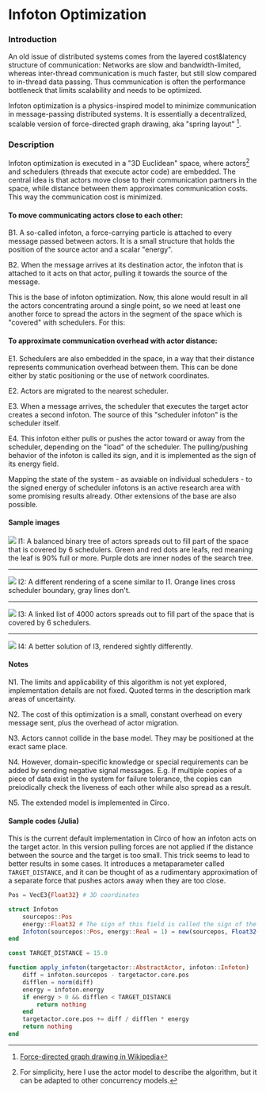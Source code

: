 # Infoton Optimization

### Introduction

An old issue of distributed systems comes from the layered cost&latency structure of communication: Networks are slow and bandwidth-limited, whereas inter-thread communication is much faster, but still slow compared to in-thread data passing. Thus communication is often the performance bottleneck that limits scalability and needs to be optimized.

Infoton optimization is a physics-inspired model to minimize communication in message-passing distributed systems. It is essentially a decentralized, scalable version of force-directed graph drawing, aka "spring layout" [^1].

### Description

Infoton optimization is executed in a "3D Euclidean" space, where actors[^2] and schedulers (threads that execute actor code) are embedded. The central idea is that actors move close to their communication partners in the space, while distance between them approximates communication costs. This way the communication cost is minimized.

#### To move communicating actors close to each other:

B1. A so-called infoton, a force-carrying particle is attached to every message passed between actors. It is a small structure that holds the position of the source actor and a scalar "energy".

B2. When the message arrives at its destination actor, the infoton that is attached to it acts on that actor, pulling it towards the source of the message.

This is the base of infoton optimization. Now, this alone would result in all the actors concentrating around a single point, so we need at least one another force to spread the actors in the segment of the space which is "covered" with schedulers. For this:

#### To approximate communication overhead with actor distance:

E1. Schedulers are also embedded in the space, in a way that their distance represents communication overhead between them. This can be done either by static positioning or the use of network coordinates.

E2. Actors are migrated to the nearest scheduler.

E3. When a message arrives, the scheduler that executes the target actor creates a second infoton. The source of this "scheduler infoton" is the scheduler itself.

E4. This infoton either pulls or pushes the actor toward or away from the scheduler, depending on the "load" of the scheduler. The pulling/pushing behavior of the infoton is called its sign, and it is implemented as the sign of its energy field.

Mapping the state of the system - as avaiable on individual schedulers - to the signed energy of scheduler infotons is an active research area with some promising results already. Other extensions of the base are also possible.

#### Sample images

![](assets/infoton/sample1.png)
I1: A balanced binary tree of actors spreads out to fill part of the space that is covered by 6 schedulers. Green and red dots are leafs, red meaning the leaf is 90% full or more. Purple dots are inner nodes of the search tree.

---

![](assets/infoton/sample4.png)
I2: A different rendering of a scene similar to I1. Orange lines cross scheduler boundary, gray lines don't.

---

![](assets/infoton/sample2.png)
I3: A linked list of 4000 actors spreads out to fill part of the space that is covered by 6 schedulers.

---

![](assets/infoton/sample3.png)
I4: A better solution of I3, rendered sightly differently.

#### Notes

N1. The limits and applicability of this algorithm is not yet explored, implementation details are not fixed. Quoted terms in the description mark areas of uncertainty.

N2. The cost of this optimization is a small, constant overhead on every message sent, plus the overhead of actor migration.

N3. Actors cannot collide in the base model. They may be positioned at the exact same place.

N4. However, domain-specific knowledge or special requirements can be added by sending negative signal messages. E.g. If multiple copies of a piece of data exist in the system for failure tolerance, the copies can preiodically check the liveness of each other while also spread as a result.

N5. The extended model is implemented in Circo.

#### Sample codes (Julia)

This is the current default implementation in Circo of how an infoton acts on the target actor. In this version pulling forces are not applied if the distance between the source and the target is too small. This trick seems to lead to better results in some cases. It introduces a metaparameter called `TARGET_DISTANCE`, and it can be thought of as a rudimentary approximation of a separate force that pushes actors away when they are too close.

```julia
Pos = VecE3{Float32} # 3D coordinates

struct Infoton
    sourcepos::Pos
    energy::Float32 # The sign of this field is called the sign of the Infoton
    Infoton(sourcepos::Pos, energy::Real = 1) = new(sourcepos, Float32(energy))
end

const TARGET_DISTANCE = 15.0

function apply_infoton(targetactor::AbstractActor, infoton::Infoton)
    diff = infoton.sourcepos - targetactor.core.pos
    difflen = norm(diff)
    energy = infoton.energy
    if energy > 0 && difflen < TARGET_DISTANCE
        return nothing
    end
    targetactor.core.pos += diff / difflen * energy
    return nothing
end
```



[^2]: For simplicity, here I use the actor model to describe the algorithm, but it can be adapted to other concurrency models.

[^1]: [Force-directed graph drawing in Wikipedia](https://en.wikipedia.org/wiki/Force-directed_graph_drawing)
